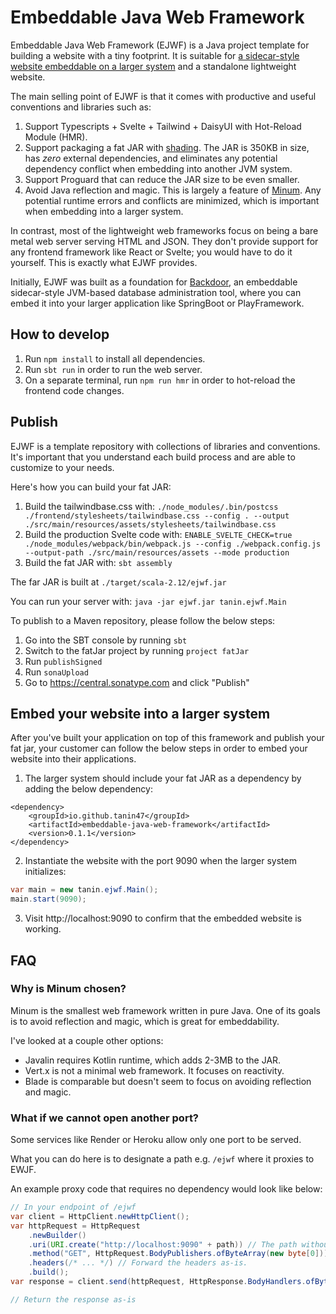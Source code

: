 Embeddable Java Web Framework
==============================

Embeddable Java Web Framework (EJWF) is a Java project template for building a website with a tiny footprint. 
It is suitable for <ins>a sidecar-style website embeddable on a larger system</ins> and a standalone lightweight website.

The main selling point of EJWF is that it comes with productive and useful conventions and libraries such as:

1. Support Typescripts + Svelte + Tailwind + DaisyUI with Hot-Reload Module (HMR).
2. Support packaging a fat JAR with [shading](https://stackoverflow.com/questions/13620281/what-is-the-maven-shade-plugin-used-for-and-why-would-you-want-to-relocate-java). 
   The JAR is 350KB in size, has *zero* external dependencies, and eliminates any potential dependency conflict when embedding into another JVM system.
3. Support Proguard that can reduce the JAR size to be even smaller.
4. Avoid Java reflection and magic. This is largely a feature of [Minum](https://github.com/byronka/minum). Any potential runtime errors and conflicts are minimized, which is important when embedding into a larger system.

In contrast, most of the lightweight web frameworks focus on being a bare metal web server serving HTML and JSON. 
They don't provide support for any frontend framework like React or Svelte; you would have to do it yourself. This is exactly what EJWF provides.

Initially, EJWF was built as a foundation for [Backdoor](https://github.com/tanin47/backdoor), an embeddable sidecar-style JVM-based database administration tool, where
you can embed it into your larger application like SpringBoot or PlayFramework.

How to develop
---------------

1. Run `npm install` to install all dependencies.
2. Run `sbt run` in order to run the web server.
3. On a separate terminal, run `npm run hmr` in order to hot-reload the frontend code changes.


Publish
--------

EJWF is a template repository with collections of libraries and conventions. It's important that you understand
each build process and are able to customize to your needs.

Here's how you can build your fat JAR:

1. Build the tailwindbase.css with: `./node_modules/.bin/postcss ./frontend/stylesheets/tailwindbase.css --config . --output ./src/main/resources/assets/stylesheets/tailwindbase.css`
2. Build the production Svelte code with: `ENABLE_SVELTE_CHECK=true ./node_modules/webpack/bin/webpack.js --config ./webpack.config.js --output-path ./src/main/resources/assets --mode production`
3. Build the fat JAR with: `sbt assembly`

The far JAR is built at `./target/scala-2.12/ejwf.jar`

You can run your server with: `java -jar ejwf.jar tanin.ejwf.Main`

To publish to a Maven repository, please follow the below steps:

1. Go into the SBT console by running `sbt`
2. Switch to the fatJar project by running `project fatJar`
3. Run `publishSigned`
4. Run `sonaUpload`
5. Go to https://central.sonatype.com and click "Publish"

Embed your website into a larger system
----------------------------------------

After you've built your application on top of this framework and publish your fat jar,
your customer can follow the below steps in order to embed your website into their applications.

1. The larger system should include your fat JAR as a dependency by adding the below dependency:

```
<dependency>
    <groupId>io.github.tanin47</groupId>
    <artifactId>embeddable-java-web-framework</artifactId>
    <version>0.1.1</version>
</dependency>
```


2. Instantiate the website with the port 9090 when the larger system initializes:

```java
var main = new tanin.ejwf.Main();
main.start(9090);
```

3. Visit http://localhost:9090 to confirm that the embedded website is working.

FAQ
-----

### Why is Minum chosen? 

Minum is the smallest web framework written in pure Java. One of its goals is to avoid reflection and magic, which is great for embeddability.

I've looked at a couple other options:

* Javalin requires Kotlin runtime, which adds 2-3MB to the JAR.
* Vert.x is not a minimal web framework. It focuses on reactivity.
* Blade is comparable but doesn't seem to focus on avoiding reflection and magic.

### What if we cannot open another port?

Some services like Render or Heroku allow only one port to be served.

What you can do here is to designate a path e.g. `/ejwf` where it proxies to EWJF.

An example proxy code that requires no dependency would look like below:

```java
// In your endpoint of /ejwf
var client = HttpClient.newHttpClient();
var httpRequest = HttpRequest
    .newBuilder()
    .uri(URI.create("http://localhost:9090" + path)) // The path without /ejwf
    .method("GET", HttpRequest.BodyPublishers.ofByteArray(new byte[0])) // Set the method and body in bytes
    .headers(/* ... */) // Forward the headers as-is.    
    .build();
var response = client.send(httpRequest, HttpResponse.BodyHandlers.ofByteArray());

// Return the response as-is
```
